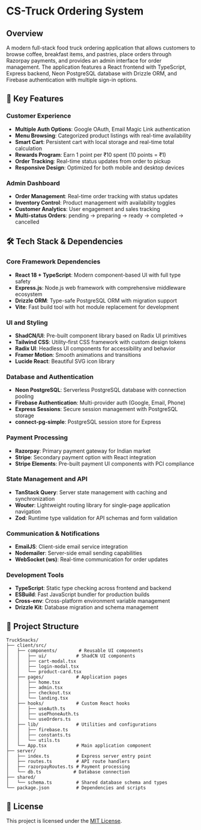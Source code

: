 # CS-Truck Ordering System

## Overview

A modern full-stack food truck ordering application that allows customers to browse coffee, breakfast items, and pastries, place orders through Razorpay payments, and provides an admin interface for order management. The application features a React frontend with TypeScript, Express backend, Neon PostgreSQL database with Drizzle ORM, and Firebase authentication with multiple sign-in options.

## 🚀 Key Features

### Customer Experience
- **Multiple Auth Options**: Google OAuth, Email Magic Link authentication
- **Menu Browsing**: Categorized product listings with real-time availability
- **Smart Cart**: Persistent cart with local storage and real-time total calculation
- **Rewards Program**: Earn 1 point per ₹10 spent (10 points = ₹1)
- **Order Tracking**: Real-time status updates from order to pickup
- **Responsive Design**: Optimized for both mobile and desktop devices

### Admin Dashboard
- **Order Management**: Real-time order tracking with status updates
- **Inventory Control**: Product management with availability toggles
- **Customer Analytics**: User engagement and sales tracking
- **Multi-status Orders**: pending → preparing → ready → completed → cancelled

## 🛠️ Tech Stack & Dependencies

### Core Framework Dependencies
- **React 18 + TypeScript**: Modern component-based UI with full type safety
- **Express.js**: Node.js web framework with comprehensive middleware ecosystem
- **Drizzle ORM**: Type-safe PostgreSQL ORM with migration support
- **Vite**: Fast build tool with hot module replacement for development

### UI and Styling
- **ShadCN/UI**: Pre-built component library based on Radix UI primitives
- **Tailwind CSS**: Utility-first CSS framework with custom design tokens
- **Radix UI**: Headless UI components for accessibility and behavior
- **Framer Motion**: Smooth animations and transitions
- **Lucide React**: Beautiful SVG icon library

### Database and Authentication
- **Neon PostgreSQL**: Serverless PostgreSQL database with connection pooling
- **Firebase Authentication**: Multi-provider auth (Google, Email, Phone)
- **Express Sessions**: Secure session management with PostgreSQL storage
- **connect-pg-simple**: PostgreSQL session store for Express

### Payment Processing
- **Razorpay**: Primary payment gateway for Indian market
- **Stripe**: Secondary payment option with React integration
- **Stripe Elements**: Pre-built payment UI components with PCI compliance

### State Management and API
- **TanStack Query**: Server state management with caching and synchronization
- **Wouter**: Lightweight routing library for single-page application navigation
- **Zod**: Runtime type validation for API schemas and form validation

### Communication & Notifications
- **EmailJS**: Client-side email service integration
- **Nodemailer**: Server-side email sending capabilities
- **WebSocket (ws)**: Real-time communication for order updates

### Development Tools
- **TypeScript**: Static type checking across frontend and backend
- **ESBuild**: Fast JavaScript bundler for production builds
- **Cross-env**: Cross-platform environment variable management
- **Drizzle Kit**: Database migration and schema management

## 📁 Project Structure

```
TruckSnacks/
├── client/src/
│   ├── components/        # Reusable UI components
│   │   ├── ui/           # ShadCN UI components
│   │   ├── cart-modal.tsx
│   │   ├── login-modal.tsx
│   │   └── product-card.tsx
│   ├── pages/            # Application pages
│   │   ├── home.tsx
│   │   ├── admin.tsx
│   │   ├── checkout.tsx
│   │   └── landing.tsx
│   ├── hooks/            # Custom React hooks
│   │   ├── useAuth.ts
│   │   ├── usePhoneAuth.ts
│   │   └── useOrders.ts
│   ├── lib/              # Utilities and configurations
│   │   ├── firebase.ts
│   │   ├── constants.ts
│   │   └── utils.ts
│   └── App.tsx           # Main application component
├── server/
│   ├── index.ts          # Express server entry point
│   ├── routes.ts         # API route handlers
│   ├── razorpayRoutes.ts # Payment processing
│   └── db.ts            # Database connection
├── shared/
│   └── schema.ts         # Shared database schema and types
└── package.json          # Dependencies and scripts
```

## 📄 License

This project is licensed under the [MIT License](LICENSE).
